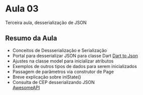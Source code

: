 # Aula 03

Terceira aula, desserialização de JSON

## Resumo da Aula
- Conceitos de Dessserialização e Serialização
- Portal para desserializar JSON para classe Dart [Dart to Json](https://javiercbk.github.io/json_to_dart/)
- Ajustes na classe model para inicializar atributos
- Exemplos de outros tipos de dados para serem inicializados
- Passagem de parâmetros via construtor de Page
- Breve explicação sobre iniState()
- Consulta de CEP desserializando JSON<br>
[AwesomeAPI](https://docs.awesomeapi.com.br/api-cep)